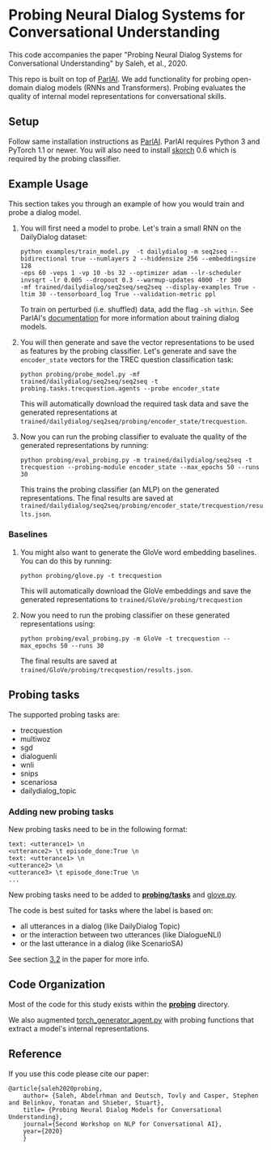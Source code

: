 # Probing Neural Dialog Systems for Conversational Understanding
This code accompanies the paper "Probing Neural Dialog Systems for Conversational Understanding" by Saleh, et al., 2020. 

This repo is built on top of [ParlAI](https://parl.ai/). We add functionality for probing open-domain dialog models (RNNs and Transformers). 
Probing evaluates the quality of internal model representations for conversational skills. 

## Setup

Follow same installation instructions as [ParlAI](https://github.com/facebookresearch/ParlAI/tree/d510bc2e10633d5204e1957a6c98cf30aa1be10d). ParlAI requires Python 3 and PyTorch 1.1 or newer. 
You will also need to install [skorch](https://github.com/skorch-dev/skorch/tree/14f374db158ec7a7f4770a2fa9b02b8016d2d6ff) 0.6 which is required by the probing classifier.  

## Example Usage

This section takes you through an example of how you would train and probe a dialog model. 

1. You will first need a model to probe. Let's train a small RNN on the DailyDialog dataset:

    ```
    python examples/train_model.py  -t dailydialog -m seq2seq --bidirectional true --numlayers 2 --hiddensize 256 --embeddingsize 128 
    -eps 60 -veps 1 -vp 10 -bs 32 --optimizer adam --lr-scheduler invsqrt -lr 0.005 --dropout 0.3 --warmup-updates 4000 -tr 300 
    -mf trained/dailydialog/seq2seq/seq2seq --display-examples True -ltim 30 --tensorboard_log True --validation-metric ppl
    ```

    To train on perturbed (i.e. shuffled) data, add the flag ``-sh within``. See ParlAI's [documentation](http://parl.ai.s3-website.us-east-2.amazonaws.com/docs/index.html) for more information about training dialog models. 

2. You will then generate and save the vector representations to be used as features by the probing classifier. 
Let's generate and save the ``encoder_state`` vectors for the TREC question classification task:

    ```
    python probing/probe_model.py -mf trained/dailydialog/seq2seq/seq2seq -t probing.tasks.trecquestion.agents --probe encoder_state 
    ```
    This will automatically download the required task data and save the generated representations at ``trained/dailydialog/seq2seq/probing/encoder_state/trecquestion``.

3. Now you can run the probing classifier to evaluate the quality of the generated representations by running:

    ```
    python probing/eval_probing.py -m trained/dailydialog/seq2seq -t trecquestion --probing-module encoder_state --max_epochs 50 --runs 30
    ```
    This trains the probing classifier (an MLP) on the generated representations. The final results are saved at ``trained/dailydialog/seq2seq/probing/encoder_state/trecquestion/results.json``. 

### Baselines

1. You might also want to generate the GloVe word embedding baselines. You can do this by running:

    ```
    python probing/glove.py -t trecquestion
    ```
    This will automatically download the GloVe embeddings and save the generated representations to ``trained/GloVe/probing/trecquestion``

2. Now you need to run the probing classifier on these generated representations using:

    ```
    python probing/eval_probing.py -m GloVe -t trecquestion --max_epochs 50 --runs 30
    ```
    The final results are saved at ``trained/GloVe/probing/trecquestion/results.json``. 

## Probing tasks
The supported probing tasks are:

* trecquestion 
* multiwoz
* sgd
* dialoguenli
* wnli
* snips
* scenariosa
* dailydialog_topic

### Adding new probing tasks
New probing tasks need to be in the following format:
```
text: <utterance1> \n
<utterance2> \t episode_done:True \n  
text: <utterance1> \n
<utterance2> \n
<utterance3> \t episode_done:True \n 
... 
```
New probing tasks need to be added to [**probing/tasks**](./probing/tasks) 
and [glove.py](./probing/glove.py).

The code is best suited for tasks where the label is based on:
* all utterances in a dialog (like DailyDialog Topic)
* or the interaction between two utterances (like DialogueNLI)
* or the last utterance in a dialog (like ScenarioSA)

See section [3.2]() in the paper for more info. 


## Code Organization

Most of the code for this study exists within the [**probing**](./probing) directory. 

We also augmented [torch_generator_agent.py](./parlai/core/torch_generator_agent.py) with probing functions that extract a model's internal representations. 


## Reference

If you use this code please cite our paper:
```
@article{saleh2020probing,
    author= {Saleh, Abdelrhman and Deutsch, Tovly and Casper, Stephen and Belinkov, Yonatan and Shieber, Stuart},
    title= {Probing Neural Dialog Models for Conversational Understanding},
    journal={Second Workshop on NLP for Conversational AI},
    year={2020}
    }
```

